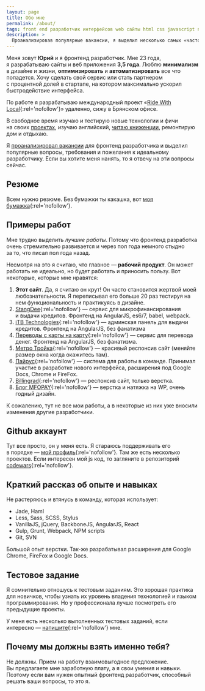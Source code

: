 ```yaml
---
layout: page
title: Обо мне
permalink: /about/
tags: front end разработчик интерфейсов web сайты html css javascript программист
description: >
  Проанализировав популярные вакансии, я выделил несколько самых «часто встречаемых» вопросов/требований/пожеланий к разработчику. На этой странице я отвечаю на них.
---
```


Меня зовут **Юрий** и я фронтенд разработчик.
Мне 23 года, я разрабатываю сайты и веб приложения **3,5 года**.
Люблю **минимализм** в дизайне и жизни, **оптимизировать** и **автоматизировать** все что попадется. Хочу сделать свой сервис или стать партнером с процентной долей в стартапе, на котором максимально ускорил быстродействие интерфейса.

По работе я разрабатываю международный проект «[Ride With Local](//ridewithlocal.com){:rel='nofollow'}» удаленно, сижу в Брянском офисе.

В свободное время изучаю и тестирую новые технологии и фичи на своих [проектах](/projects/), изучаю английский, [читаю книженции](/books/), ремонтирую дом и отдыхаю.

Я [проанализировал вакансии](/front-end/what_front_end_developer_need_to_know_in_2015-2016/) для фронтенд разработчика и выделил популярные вопросы, требования и пожелания к идеальному разработчику. Если вы хотите меня нанять, то я отвечу на эти вопросы сейчас.

## Резюме

Всем нужно резюме. Без бумажки ты какашка, вот [моя бумажка](http://bryansk.hh.ru/resume/d6644a6fff02080e290039ed1f517854583433){:rel='nofollow'}.

## Примеры работ

Мне трудно выделить _лучшие работы_. Потому что фронтенд разработка очень стремительно развивается и через пол года немного стыдно за то, что писал пол года назад.

Несмотря на это я считаю, что главное — **рабочий продукт**. Он может работать не идеально, но будет работать и приносить пользу. Вот некоторые, которые мне нравятся:

1. **Этот сайт**. Да, я считаю он крут! Он часто становится жертвой моей любознательности. Я переписывал его больше 20 раз тестируя на нем функциональность и практикуясь в дизайне.
1. [StangDee](http://stangdee.com/){:rel='nofollow'} — сервис для микрофинансирования и выдачи кредитов. Фронтенд на AngularJS, es6/7, babel, webpack.
1. [iTB Technologies](https://merchant.itb-t.ru/){:rel='nofollow'} — админская панель для выдачи кредитов. Фронтенд на AngularJS, без фанатизма
1. [Переводы с карты на карту](https://p2p.payler.com){:rel='nofollow'} — сервис для перевода денег. Фронтенд на AngularJS, без фанатизма.
1. [Метро Тройка](http://troika.payler.com/){:rel='nofollow'} — красивый респонсив сайт (меняйте размер окна когда окажитесь там).
1. [Пайрус](https://pyrus.com/){:rel='nofollow'} — система для работы в команде. Принимал участие в разработке нового интерфейса, расширения под Google Docs, Chrome и FireFox.
1. [Billingrad](http://my.billingrad.com/){:rel='nofollow'} — респонсив сайт, только верстка.
1. [Блог MFOPAY](//blog.mfopay.ru){:rel='nofollow'} — верстка и натяжка на WP, очень годный дизайн.

<!-- 5. [Искусство глазами искусственного интеллекта](http://www.siemens-home.com/ru/idos-and-art.html) — очень старый проект, который я делал не имея большого опыта в разработке, поэтому это мой отдельный повод для гордности. -->

К сожалению, тут не все мои работы, а в некоторые из них уже вносили изменения другие разработчики.

## Github аккаунт

Тут все просто, он у меня есть. Я стараюсь поддерживать его в порядке — [мой профиль](http://github.com/ymatuhin){:rel='nofollow'}. Там же есть несколько проектов. Если интересен мой js код, то загляните в репозиторий [codewars](https://github.com/ymatuhin/codewars){:rel='nofollow'}.

## Краткий рассказ об опыте и навыках

Не растеряюсь и втянусь в команду, которая использует:

* Jade, Haml
* Less, Sass, SCSS, Stylus
* VanillaJS, jQuery, BackboneJS, AngularJS, React
* Gulp, Grunt, Webpack, NPM scripts
* Git, SVN

Большой опыт верстки. Так-же разрабатывал расширения для Google Chrome, FireFox и Google Docs.

## Тестовое задание

Я сомнительно отношусь к тестовым заданиям. Это хорошая практика для новичков, чтобы узнать их уровень владения технологией и языком программирования. Но у профессионала лучше посмотреть его предыдущие проекты.

У меня есть несколько выполненных тестовых заданий, если интересно — [напишите](mailto:ym@ymatuhin.ru){:rel='nofollow'} мне.

## Почему мы должны взять именно тебя?

Не должны. Прием на работу взаимовыгодное предложение. Вы предлагаете мне заработную плату, а я свои умения и навыки. Поэтому если вам нужен опытный фронтенд разработчик, способный решать ваши вопросы, то это я.
